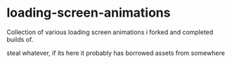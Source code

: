 # loading-screen-animations
Collection of various loading screen animations i forked and completed builds of. 


steal whatever, if its here it probably has borrowed assets from somewhere 
